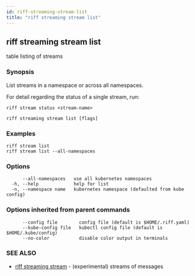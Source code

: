 ```yaml
---
id: riff-streaming-stream-list
title: "riff streaming stream list"
---
```

## riff streaming stream list

table listing of streams

### Synopsis

List streams in a namespace or across all namespaces.

For detail regarding the status of a single stream, run:

	riff stream status <stream-name>

```
riff streaming stream list [flags]
```

### Examples

```
riff stream list
riff stream list --all-namespaces
```

### Options

```
      --all-namespaces   use all kubernetes namespaces
  -h, --help             help for list
  -n, --namespace name   kubernetes namespace (defaulted from kube config)
```

### Options inherited from parent commands

```
      --config file        config file (default is $HOME/.riff.yaml)
      --kube-config file   kubectl config file (default is $HOME/.kube/config)
      --no-color           disable color output in terminals
```

### SEE ALSO

* [riff streaming stream](riff_streaming_stream.md)	 - (experimental) streams of messages

